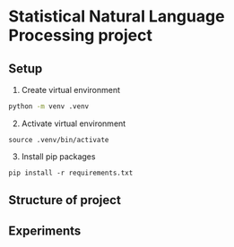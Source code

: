 # Statistical Natural Language Processing project



## Setup

1. Create virtual environment 

```sh
python -m venv .venv
```

2. Activate virtual environment

```
source .venv/bin/activate
```

3. Install pip packages

```
pip install -r requirements.txt
```

<!-- 4. (Optional for VSCode users) Install ipykernel -->

## Structure of project


## Experiments

